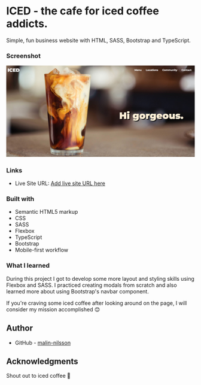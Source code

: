 # ICED - the cafe for iced coffee addicts.
Simple, fun business website with HTML, SASS, Bootstrap and TypeScript.

### Screenshot

![](src/images/screenshot.jpg)

### Links

- Live Site URL: [Add live site URL here](https://your-live-site-url.com)

### Built with

- Semantic HTML5 markup
- CSS
- SASS
- Flexbox
- TypeScript
- Bootstrap
- Mobile-first workflow

### What I learned
During this project I got to develop some more layout and styling skills using Flexbox and SASS. I practiced creating modals from scratch and also learned more about using Bootstrap's navbar component. 

If you're craving some iced coffee after looking around on the page, I will consider my mission accomplished 😊

## Author

- GitHub - [malin-nilsson](https://github.com/malin-nilsson)

## Acknowledgments
Shout out to iced coffee 💙
